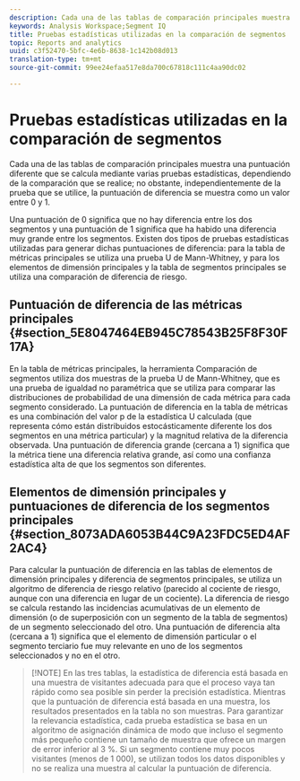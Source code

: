 ```yaml
---
description: Cada una de las tablas de comparación principales muestra una puntuación diferente que se calcula mediante varias pruebas estadísticas, dependiendo de la comparación que se realice; no obstante, independientemente de la prueba que se utilice, la puntuación de diferencia se muestra como un valor entre 0 y 1.
keywords: Analysis Workspace;Segment IQ
title: Pruebas estadísticas utilizadas en la comparación de segmentos
topic: Reports and analytics
uuid: c3f52470-5bfc-4e6b-8638-1c142b08d013
translation-type: tm+mt
source-git-commit: 99ee24efaa517e8da700c67818c111c4aa90dc02

---
```



# Pruebas estadísticas utilizadas en la comparación de segmentos

Cada una de las tablas de comparación principales muestra una puntuación diferente que se calcula mediante varias pruebas estadísticas, dependiendo de la comparación que se realice; no obstante, independientemente de la prueba que se utilice, la puntuación de diferencia se muestra como un valor entre 0 y 1.

Una puntuación de 0 significa que no hay diferencia entre los dos segmentos y una puntuación de 1 significa que ha habido una diferencia muy grande entre los segmentos. Existen dos tipos de pruebas estadísticas utilizadas para generar dichas puntuaciones de diferencia: para la tabla de métricas principales se utiliza una prueba U de Mann-Whitney, y para los elementos de dimensión principales y la tabla de segmentos principales se utiliza una comparación de diferencia de riesgo.

## Puntuación de diferencia de las métricas principales {#section_5E8047464EB945C78543B25F8F30F17A}

En la tabla de métricas principales, la herramienta Comparación de segmentos utiliza dos muestras de la prueba U de Mann-Whitney, que es una prueba de igualdad no paramétrica que se utiliza para comparar las distribuciones de probabilidad de una dimensión de cada métrica para cada segmento considerado. La puntuación de diferencia en la tabla de métricas es una combinación del valor p de la estadística U calculada (que representa cómo están distribuidos estocásticamente diferente los dos segmentos en una métrica particular) y la magnitud relativa de la diferencia observada. Una puntuación de diferencia grande (cercana a 1) significa que la métrica tiene una diferencia relativa grande, así como una confianza estadística alta de que los segmentos son diferentes.

## Elementos de dimensión principales y puntuaciones de diferencia de los segmentos principales {#section_8073ADA6053B44C9A23FDC5ED4AF2AC4}

Para calcular la puntuación de diferencia en las tablas de elementos de dimensión principales y diferencia de segmentos principales, se utiliza un algoritmo de diferencia de riesgo relativo (parecido al cociente de riesgo, aunque con una diferencia en lugar de un cociente). La diferencia de riesgo se calcula restando las incidencias acumulativas de un elemento de dimensión (o de superposición con un segmento de la tabla de segmentos) de un segmento seleccionado del otro. Una puntuación de diferencia alta (cercana a 1) significa que el elemento de dimensión particular o el segmento terciario fue muy relevante en uno de los segmentos seleccionados y no en el otro.

> [!NOTE] En las tres tablas, la estadística de diferencia está basada en una muestra de visitantes adecuada para que el proceso vaya tan rápido como sea posible sin perder la precisión estadística. Mientras que la puntuación de diferencia está basada en una muestra, los resultados presentados en la tabla no son muestras. Para garantizar la relevancia estadística, cada prueba estadística se basa en un algoritmo de asignación dinámica de modo que incluso el segmento más pequeño contiene un tamaño de muestra que ofrece un margen de error inferior al 3 %. Si un segmento contiene muy pocos visitantes (menos de 1 000), se utilizan todos los datos disponibles y no se realiza una muestra al calcular la puntuación de diferencia.
